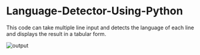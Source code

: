 # Language-Detector-Using-Python

This code can take multiple line input and detects the language of each line and displays the result in a tabular form.

![output](https://user-images.githubusercontent.com/64465190/98851270-08603700-247c-11eb-8fc6-c6add62372b7.png)
